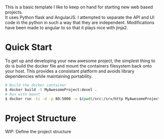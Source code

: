 This is a basic template I like to keep on hand for starting new web based projects.  
It uses Python flask and AngularJS.  I attempted to separate the API
and UI code in the python in such a way that they are independent.
Modifications have been made to angular to so that it plays nice with jinja2.

# Quick Start
To get up and developing your new awesome project, the simplest thing to do is
build the docker file and mount the containers filesystem back onto your host. This
provides a consistant platform and avoids library dependencies while maintaining
portability.

```bash
# Build the docker container
$ docker build -t MyAwesomeProject:devel .
# Run with mount
$ docker run -ti -d -p 80:5000 -v $(pwd)/src:/srv/http MyAwesomeProject:devel
```

# Project Structure
WIP: Define the project structure
